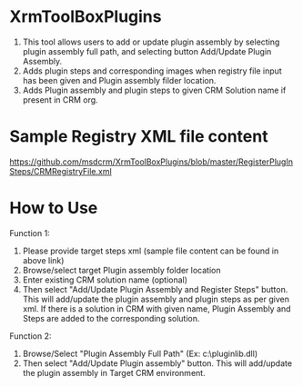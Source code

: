 # XrmToolBoxPlugins
1. This tool allows users to add or update plugin assembly by selecting plugin assembly full path, and selecting button Add/Update Plugin Assembly.
2. Adds plugin steps and corresponding images when registry file input has been given and Plugin assembly filder location.
3. Adds Plugin assembly and plugin steps to given CRM Solution name if present in CRM org.

# Sample Registry XML file content
https://github.com/msdcrm/XrmToolBoxPlugins/blob/master/RegisterPlugInSteps/CRMRegistryFile.xml

# How to Use
Function 1:

1. Please provide target steps xml (sample file content can be found in above link)
2. Browse/select target Plugin assembly folder location
3. Enter existing CRM solution name (optional)
4. Then select "Add/Update Plugin Assembly and Register Steps" button. 
This will add/update the plugin assembly and plugin steps as per given xml. If there is a solution in CRM with given name, Plugin Assembly and Steps are added to the corresponding solution.

Function 2:

1. Browse/Select "Plugin Assembly Full Path" (Ex: c:\pluginlib.dll)
2. Then select "Add/Update Plugin assembly" button. This will add/update the plugin assembly in Target CRM environment.
